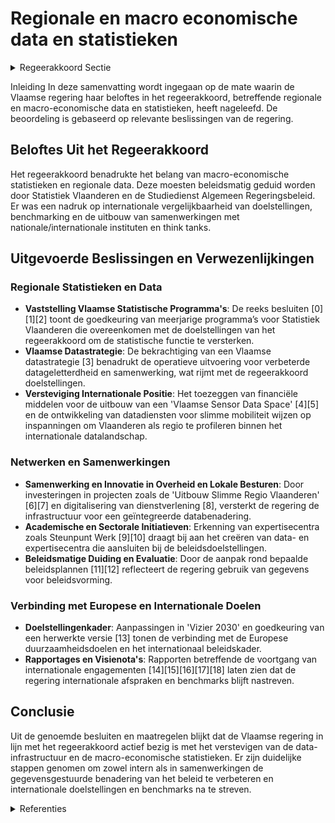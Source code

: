 # Regionale en macro economische data en statistieken

<details>
        <summary>Regeerakkoord Sectie </summary>
        <p>4.2.4 Regionale en macro-economische data en statistieken We zetten sterker in op macro-economische statistieken en data over Vlaanderen om onze beslissingen voor de Vlaamse economie beter te onderbouwen. Deze worden aangeleverd vanuit het netwerk Statistiek Vlaanderen. Deze statistieken zullen daarnaast ook beleidsmatig worden geduid door de Studiedienst Algemeen Regeringsbeleid binnen het Departement Kanselarij en Bestuur. We hanteren gekwantificeerde en gedragen langetermijndoelstellingen die internatio-naal vergelijkbaar zijn als kompas voor het beleid. Het Vlaams 2030-doelstellingenkader en de engagementen in het kader van het Vlaams Hervormingsprogramma Europa 2020 en Pact 2020 blijven we daarom nastreven, rekening houdend met evoluties op Europees niveau. De binnenlandse en Europese of mondiale benchmarking neemt een belangrijke plaats in om het beleid te monitoren. We blijven aandringen op een verdere verfijning van regionale statistieken bij nationale en internationale instellingen, op een snellere en frequentere actualisatie van reeds bestaande regionale statistieken en op het toevoegen van regionale dimensies in bestaande datasets en toekomstige studies. De Vlaamse regering blijft een voortrekkersrol vervullen op het gebied van het gebruik van regionale data binnen de internationale instellingen (zoals de EU, de OESO en het IMF). We versterken de samen-werking met think tanks en (internationale) organisaties over beleidsgrenzen heen, waarbij de Vlaamse overheid zich profileert als een sterke, betrouwbare en volwaardige partner. </p>
        </details> 

Inleiding
In deze samenvatting wordt ingegaan op de mate waarin de Vlaamse regering haar beloftes in het regeerakkoord, betreffende regionale en macro-economische data en statistieken, heeft nageleefd. De beoordeling is gebaseerd op relevante beslissingen van de regering.

## Beloftes Uit het Regeerakkoord
Het regeerakkoord benadrukte het belang van macro-economische statistieken en regionale data. Deze moesten beleidsmatig geduid worden door Statistiek Vlaanderen en de Studiedienst Algemeen Regeringsbeleid. Er was een nadruk op internationale vergelijkbaarheid van doelstellingen, benchmarking en de uitbouw van samenwerkingen met nationale/internationale instituten en think tanks.

## Uitgevoerde Beslissingen en Verwezenlijkingen

### Regionale Statistieken en Data
- **Vaststelling Vlaamse Statistische Programma's**: De reeks besluiten \[0\]\[1\]\[2\] toont de goedkeuring van meerjarige programma’s voor Statistiek Vlaanderen die overeenkomen met de doelstellingen van het regeerakkoord om de statistische functie te versterken.
- **Vlaamse Datastrategie**: De bekrachtiging van een Vlaamse datastrategie \[3\] benadrukt de operatieve uitvoering voor verbeterde datageletterdheid en samenwerking, wat rijmt met de regeerakkoord doelstellingen.
- **Versteviging Internationale Positie**: Het toezeggen van financiële middelen voor de uitbouw van een 'Vlaamse Sensor Data Space' \[4\]\[5\] en de ontwikkeling van datadiensten voor slimme mobiliteit wijzen op inspanningen om Vlaanderen als regio te profileren binnen het internationale datalandschap.

### Netwerken en Samenwerkingen
- **Samenwerking en Innovatie in Overheid en Lokale Besturen**: Door investeringen in projecten zoals de 'Uitbouw Slimme Regio Vlaanderen' \[6\]\[7\] en digitalisering van dienstverlening \[8\], versterkt de regering de infrastructuur voor een geïntegreerde databenadering.
- **Academische en Sectorale Initiatieven**: Erkenning van expertisecentra zoals Steunpunt Werk \[9\]\[10\] draagt bij aan het creëren van data- en expertisecentra die aansluiten bij de beleidsdoelstellingen.
- **Beleidsmatige Duiding en Evaluatie**: Door de aanpak rond bepaalde beleidsplannen \[11\]\[12\] reflecteert de regering gebruik van gegevens voor beleidsvorming.

### Verbinding met Europese en Internationale Doelen
- **Doelstellingenkader**: Aanpassingen in 'Vizier 2030' en goedkeuring van een herwerkte versie \[13\] tonen de verbinding met de Europese duurzaamheidsdoelen en het internationaal beleidskader.
- **Rapportages en Visienota's**: Rapporten betreffende de voortgang van internationale engagementen \[14\]\[15\]\[16\]\[17\]\[18\] laten zien dat de regering internationale afspraken en benchmarks blijft nastreven.

## Conclusie
Uit de genoemde besluiten en maatregelen blijkt dat de Vlaamse regering in lijn met het regeerakkoord actief bezig is met het verstevigen van de data-infrastructuur en de macro-economische statistieken. Er zijn duidelijke stappen genomen om zowel intern als in samenwerkingen de gegevensgestuurde benadering van het beleid te verbeteren en internationale doelstellingen en benchmarks na te streven.

<details>
        <summary> Referenties</summary>
        **[\[0\]](https://beslissingenvlaamseregering.vlaanderen.be/?search=Statistiek%20Vlaanderen%3A%20Vlaams%20Statistisch%20Programma%202022-2024&dateOption=select&startDate=2021-12-17T09%3A00%3A00Z&endDate=2021-12-17T09%3A00%3A00Z)** : **(2021-12-17)** Statistiek Vlaanderen: Vlaams Statistisch Programma 2022-2024 

**[\[1\]](https://beslissingenvlaamseregering.vlaanderen.be/?search=Statistiek%20Vlaanderen%3A%20Vlaams%20Statistisch%20Programma%202020&dateOption=select&startDate=2019-12-20T09%3A00%3A00Z&endDate=2019-12-20T09%3A00%3A00Z)** : **(2019-12-20)** Statistiek Vlaanderen: Vlaams Statistisch Programma 2020 

**[\[2\]](https://beslissingenvlaamseregering.vlaanderen.be/?search=Statistiek%20Vlaanderen%3A%20Vlaams%20Statistisch%20Programma%202021&dateOption=select&startDate=2020-12-11T09%3A00%3A00Z&endDate=2020-12-11T09%3A00%3A00Z)** : **(2020-12-11)** Statistiek Vlaanderen: Vlaams Statistisch Programma 2021 

**[\[3\]](https://beslissingenvlaamseregering.vlaanderen.be/?search=Bekrachtiging%20Vlaamse%20datastrategie&dateOption=select&startDate=2022-03-18T09%3A00%3A00Z&endDate=2022-03-18T09%3A00%3A00Z)** : **(2022-03-18)** Bekrachtiging Vlaamse datastrategie 

**[\[4\]](https://beslissingenvlaamseregering.vlaanderen.be/?search=Plan%20Vlaamse%20Veerkracht%3A%20Vlaamse%20Sensor%20Data%20Space&dateOption=select&startDate=2021-10-15T08%3A00%3A00Z&endDate=2021-10-15T08%3A00%3A00Z)** : **(2021-10-15)** Plan Vlaamse Veerkracht: Vlaamse Sensor Data Space 

**[\[5\]](https://beslissingenvlaamseregering.vlaanderen.be/?search=Plan%20Vlaamse%20Veerkracht%3A%20Data%20Integratiediensten%20voor%20Slimme%20Mobiliteit&dateOption=select&startDate=2021-12-03T09%3A00%3A00Z&endDate=2021-12-03T09%3A00%3A00Z)** : **(2021-12-03)** Plan Vlaamse Veerkracht: Data Integratiediensten voor Slimme Mobiliteit 

**[\[6\]](https://beslissingenvlaamseregering.vlaanderen.be/?search=Plan%20Vlaamse%20Veerkracht%3A%20Uitbouw%20Slimme%20Regio%20Vlaanderen%20door%20samenbrengen%20innovatiecapaciteit%20ondernemingen%20en%20stimuleren%20implementatie%20en%20kennisopbouw%20bij%20lokale%20besturen&dateOption=select&startDate=2021-06-04T08%3A00%3A00Z&endDate=2021-06-04T08%3A00%3A00Z)** : **(2021-06-04)** Plan Vlaamse Veerkracht: Uitbouw Slimme Regio Vlaanderen door samenbrengen innovatiecapaciteit ondernemingen en stimuleren implementatie en kennisopbouw bij lokale besturen 

**[\[7\]]** : **(2020-07-17)**  

**[\[8\]](https://beslissingenvlaamseregering.vlaanderen.be/?search=Plan%20Vlaamse%20Veerkracht%3A%20dossier%2058&dateOption=select&startDate=2021-05-07T08%3A00%3A00Z&endDate=2021-05-07T08%3A00%3A00Z)** : **(2021-05-07)** Plan Vlaamse Veerkracht: dossier 58 

**[\[9\]](https://beslissingenvlaamseregering.vlaanderen.be/?search=Erkenning%20en%20financiering%20van%20een%20Steunpunt%20Werk%20%282021-2025%29%20KU%20Leuven&dateOption=select&startDate=2020-11-20T09%3A00%3A00Z&endDate=2020-11-20T09%3A00%3A00Z)** : **(2020-11-20)** Erkenning en financiering van een Steunpunt Werk (2021-2025) KU Leuven 

**[\[10\]](https://beslissingenvlaamseregering.vlaanderen.be/?search=Oproep%20tot%20erkenning%20en%20financiering%20van%20een%20steunpunt%20Werk%20als%20data-%20en%20expertisecentrum%20voor%20de%20Vlaamse%20arbeidsmarkt%20%282021-2025%29&dateOption=select&startDate=2020-07-17T08%3A00%3A00Z&endDate=2020-07-17T08%3A00%3A00Z)** : **(2020-07-17)** Oproep tot erkenning en financiering van een steunpunt Werk als data- en expertisecentrum voor de Vlaamse arbeidsmarkt (2021-2025) 

**[\[11\]](https://beslissingenvlaamseregering.vlaanderen.be/?search=Plan%20Vlaamse%20Veerkracht%3A%20volgende%20stappen%20en%20uitbreiding%20van%20het%20Vlaams%20beleidsplan%20bio-economie&dateOption=select&startDate=2022-04-29T08%3A00%3A00Z&endDate=2022-04-29T08%3A00%3A00Z)** : **(2022-04-29)** Plan Vlaamse Veerkracht: volgende stappen en uitbreiding van het Vlaams beleidsplan bio-economie 

**[\[12\]](https://beslissingenvlaamseregering.vlaanderen.be/?search=Vlaams%20beleidsplan%20bio-economie&dateOption=select&startDate=2020-12-18T09%3A00%3A00Z&endDate=2020-12-18T09%3A00%3A00Z)** : **(2020-12-18)** Vlaams beleidsplan bio-economie 

**[\[13\]](https://beslissingenvlaamseregering.vlaanderen.be/?search=Vervolledigen%20van%20%E2%80%98Vizier%202030%20%E2%80%93%20een%202030-doelstellingenkader%20voor%20Vlaanderen%E2%80%99&dateOption=select&startDate=2020-10-02T08%3A00%3A00Z&endDate=2020-10-02T08%3A00%3A00Z)** : **(2020-10-02)** Vervolledigen van ‘Vizier 2030 – een 2030-doelstellingenkader voor Vlaanderen’ 

**[\[14\]](https://beslissingenvlaamseregering.vlaanderen.be/?search=Vlaamse%20bijdrage%20aan%20het%20tweede%20Vrijwillig%20Nationaal%20Rapport%20over%20de%20voortgang%20van%20Agenda%202030%20en%20de%20duurzame%20ontwikkelingsdoelstellingen&dateOption=select&startDate=2022-10-21T08%3A00%3A00Z&endDate=2022-10-21T08%3A00%3A00Z)** : **(2022-10-21)** Vlaamse bijdrage aan het tweede Vrijwillig Nationaal Rapport over de voortgang van Agenda 2030 en de duurzame ontwikkelingsdoelstellingen 

**[\[15\]](https://beslissingenvlaamseregering.vlaanderen.be/?search=Analyse%20van%20buitenlands%20zeggenschap%20in%20de%20Vlaamse%20economie&dateOption=select&startDate=2023-07-07T09%3A00%3A00Z&endDate=2023-07-07T09%3A00%3A00Z)** : **(2023-07-07)** Analyse van buitenlands zeggenschap in de Vlaamse economie 

**[\[16\]](https://beslissingenvlaamseregering.vlaanderen.be/?search=Visienota%20%27Internationaal%20beurzenprogramma%27&dateOption=select&startDate=2021-07-09T08%3A00%3A00Z&endDate=2021-07-09T08%3A00%3A00Z)** : **(2021-07-09)** Visienota 'Internationaal beurzenprogramma' 

**[\[17\]](https://beslissingenvlaamseregering.vlaanderen.be/?search=Visienota%20%E2%80%98Naar%20een%20versterkte%20concurrentiekracht%20van%20de%20Europese%20Industrie%E2%80%99&dateOption=select&startDate=2023-02-03T09%3A00%3A00Z&endDate=2023-02-03T09%3A00%3A00Z)** : **(2023-02-03)** Visienota ‘Naar een versterkte concurrentiekracht van de Europese Industrie’ 

**[\[18\]](https://beslissingenvlaamseregering.vlaanderen.be/?search=Externe%20tussentijdse%20evaluatie%20van%20de%20landenstrategienota%20voor%20ontwikkelingssamenwerking%20Vlaanderen%20-%20Zuid-Afrika%2C%202017-2021&dateOption=select&startDate=2021-03-12T09%3A00%3A00Z&endDate=2021-03-12T09%3A00%3A00Z)** : **(2021-03-12)** Externe tussentijdse evaluatie van de landenstrategienota voor ontwikkelingssamenwerking Vlaanderen - Zuid-Afrika, 2017-2021 
        </details> 

